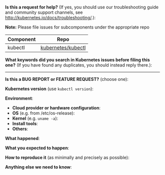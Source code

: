 <!-- Thanks for filing an issue! Before hitting the button, please answer these questions.-->

**Is this a request for help?** (If yes, you should use our troubleshooting guide and community support channels, see http://kubernetes.io/docs/troubleshooting/.):

**Note:** Please file issues for subcomponents under the appropriate repo

| Component | Repo                                                               |
| --------- | ------------------------------------------------------------------ |
| kubectl   | [kubernetes/kubectl](https://github.com/kubernetes/kubectl/issues/new) |

**What keywords did you search in Kubernetes issues before filing this one?** (If you have found any duplicates, you should instead reply there.):

---

**Is this a BUG REPORT or FEATURE REQUEST?** (choose one):

<!--
If this is a BUG REPORT, please:
  - Fill in as much of the template below as you can.  If you leave out
    information, we can't help you as well.

If this is a FEATURE REQUEST, please:
  - Describe *in detail* the feature/behavior/change you'd like to see.

In both cases, be ready for followup questions, and please respond in a timely
manner.  If we can't reproduce a bug or think a feature already exists, we
might close your issue.  If we're wrong, PLEASE feel free to reopen it and
explain why.
-->

**Kubernetes version** (use `kubectl version`):


**Environment**:
- **Cloud provider or hardware configuration**:
- **OS** (e.g. from /etc/os-release):
- **Kernel** (e.g. `uname -a`):
- **Install tools**:
- **Others**:


**What happened**:


**What you expected to happen**:


**How to reproduce it** (as minimally and precisely as possible):


**Anything else we need to know**:

